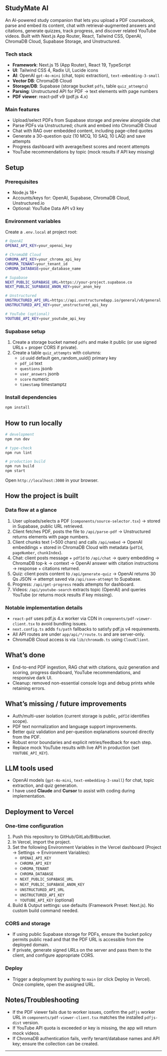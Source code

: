 ## StudyMate AI

An AI-powered study companion that lets you upload a PDF coursebook, parse and embed its content, chat with retrieval-augmented answers and citations, generate quizzes, track progress, and discover related YouTube videos. Built with Next.js App Router, React, Tailwind CSS, OpenAI, ChromaDB Cloud, Supabase Storage, and Unstructured.

### Tech stack
- **Framework**: Next.js 15 (App Router), React 19, TypeScript
- **UI**: Tailwind CSS 4, Radix UI, Lucide icons
- **AI**: OpenAI `gpt-4o-mini` (chat, topic extraction), `text-embedding-3-small`
- **Vector DB**: ChromaDB Cloud
- **Storage/DB**: Supabase (storage bucket `pdfs`, table `quiz_attempts`)
- **Parsing**: Unstructured API for PDF -> text elements with page numbers
- **PDF viewer**: react-pdf v9 (pdf.js 4.x)

### Main features
- Upload/select PDFs from Supabase storage and preview alongside chat
- Parse PDFs via Unstructured; chunk and embed into ChromaDB Cloud
- Chat with RAG over embedded content, including page-cited quotes
- Generate a 30-question quiz (10 MCQ, 10 SAQ, 10 LAQ) and save attempts
- Progress dashboard with average/best scores and recent attempts
- YouTube recommendations by topic (mock results if API key missing)

## Setup

### Prerequisites
- Node.js 18+
- Accounts/keys for: OpenAI, Supabase, ChromaDB Cloud, Unstructured.io
- Optional: YouTube Data API v3 key

### Environment variables
Create a `.env.local` at project root:

```bash
# OpenAI
OPENAI_API_KEY=your_openai_key

# ChromaDB Cloud
CHROMA_API_KEY=your_chroma_api_key
CHROMA_TENANT=your_tenant_id
CHROMA_DATABASE=your_database_name

# Supabase
NEXT_PUBLIC_SUPABASE_URL=https://your-project.supabase.co
NEXT_PUBLIC_SUPABASE_ANON_KEY=your_anon_key

# Unstructured
UNSTRUCTURED_API_URL=https://api.unstructuredapp.io/general/v0/general
UNSTRUCTURED_API_KEY=your_unstructured_api_key

# YouTube (optional)
YOUTUBE_API_KEY=your_youtube_api_key
```

### Supabase setup
1. Create a storage bucket named `pdfs` and make it public (or use signed URLs + proper CORS if private).
2. Create a table `quiz_attempts` with columns:
   - `id` uuid default gen_random_uuid() primary key
   - `pdf_id` text
   - `questions` jsonb
   - `user_answers` jsonb
   - `score` numeric
   - `timestamp` timestamptz

### Install dependencies
```bash
npm install
```

## How to run locally

```bash
# development
npm run dev

# type-check
npm run lint

# production build
npm run build
npm start
```

Open `http://localhost:3000` in your browser.

## How the project is built

### Data flow at a glance
1. User uploads/selects a PDF (`components/source-selector.tsx`) → stored in Supabase, public URL retrieved.
2. Client fetches PDF, posts the file to `/api/parse-pdf` → Unstructured returns elements with page numbers.
3. Client chunks text (~500 chars) and calls `/api/embed` → OpenAI embeddings + stored in ChromaDB Cloud with metadata (`pdfId`, `pageNumber`, `chunkIndex`).
4. Chat: client posts message + `pdfId` to `/api/chat` → query embedding → ChromaDB top-k → context → OpenAI answer with citation instructions → response + citations returned.
5. Quiz: client posts content to `/api/generate-quiz` → OpenAI returns 30 Qs JSON → attempt saved via `/api/save-attempt` to Supabase.
6. Progress: `/api/get-progress` reads attempts for dashboard.
7. Videos: `/api/youtube-search` extracts topic (OpenAI) and queries YouTube (or returns mock results if key missing).

### Notable implementation details
- `react-pdf` uses pdf.js 4.x worker via CDN in `components/pdf-viewer-client.tsx` to avoid bundling issues.
- `next.config.ts` adds `fs/path` fallbacks to satisfy pdf.js v4 requirements.
- All API routes are under `app/api/*/route.ts` and are server-only.
- ChromaDB Cloud access is via `lib/chromadb.ts` using `CloudClient`.

## What’s done
- End-to-end PDF ingestion, RAG chat with citations, quiz generation and scoring, progress dashboard, YouTube recommendations, and responsive dark UI.
- Cleanup: removed non-essential console logs and debug prints while retaining errors.

## What’s missing / future improvements
- Auth/multi-user isolation (current storage is public, `pdfId` identifies scope).
- PDF text normalization and language support improvements.
- Better quiz validation and per-question explanations sourced directly from the PDF.
- Robust error boundaries and explicit retries/feedback for each step.
- Replace mock YouTube results with live API in production (set `YOUTUBE_API_KEY`).

## LLM tools used
- OpenAI models (`gpt-4o-mini`, `text-embedding-3-small`) for chat, topic extraction, and quiz generation.
- I have used **Claude** and **Cursor** to assist with coding during implementation.

## Deployment to Vercel

### One-time configuration
1. Push this repository to GitHub/GitLab/Bitbucket.
2. In Vercel, import the project.
3. Set the following Environment Variables in the Vercel dashboard (Project → Settings → Environment Variables):
   - `OPENAI_API_KEY`
   - `CHROMA_API_KEY`
   - `CHROMA_TENANT`
   - `CHROMA_DATABASE`
   - `NEXT_PUBLIC_SUPABASE_URL`
   - `NEXT_PUBLIC_SUPABASE_ANON_KEY`
   - `UNSTRUCTURED_API_URL`
   - `UNSTRUCTURED_API_KEY`
   - `YOUTUBE_API_KEY` (optional)
4. Build & Output settings: use defaults (Framework Preset: Next.js). No custom build command needed.

### CORS and storage
- If using public Supabase storage for PDFs, ensure the bucket policy permits public read and that the PDF URL is accessible from the deployed domain.
- If private, generate signed URLs on the server and pass them to the client, and configure appropriate CORS.

### Deploy
- Trigger a deployment by pushing to `main` (or click Deploy in Vercel). Once complete, open the assigned URL.

## Notes/Troubleshooting
- If the PDF viewer fails due to worker issues, confirm the `pdfjs` worker URL in `components/pdf-viewer-client.tsx` matches the installed `pdfjs-dist` version.
- If YouTube API quota is exceeded or key is missing, the app will return mock videos.
- If ChromaDB authentication fails, verify tenant/database names and API key; ensure the collection can be created.

---

